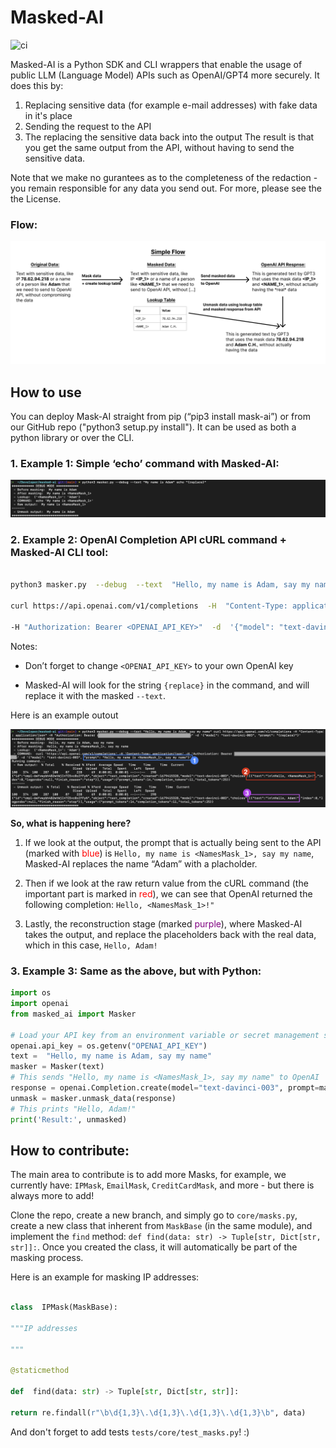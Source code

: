 # Masked-AI
![ci](https://github.com/cado-security/masked-ai/actions/workflows/app-ci.yml/badge.svg?branch=main)
<!-- [![PyPI version](https://badge.fury.io/py/masked-ai.svg)](https://badge.fury.io/py/masked-ai) -->

Masked-AI is a Python SDK and CLI wrappers that enable the usage of public LLM (Language Model) APIs such as OpenAI/GPT4 more securely.
It does this by:
1. Replacing sensitive data (for example e-mail addresses) with fake data in it's place
2. Sending the request to the API
3. The replacing the sensitive data back into the output
The result is that you get the same output from the API, without having to send the sensitive data.

Note that we make no gurantees as to the completeness of the redaction - you remain responsible for any data you send out. For more, please see the the License.

### Flow:

![](docs/flow.svg)

  

## How to use

You can deploy Mask-AI straight from pip (“pip3 install mask-ai”) or from our GitHub repo ("python3 setup.py install"). It can be used as both a python library or over the CLI.

 

### 1. Example 1: Simple ‘echo’ command with Masked-AI:

![](docs/screenshot1.png)

  

### 2. Example 2: OpenAI Completion API cURL command + Masked-AI CLI tool:

```bash

python3 masker.py  --debug  --text  "Hello, my name is Adam, say my name"  \

curl https://api.openai.com/v1/completions  -H  "Content-Type: application/json"  \

-H "Authorization: Bearer <OPENAI_API_KEY>"  -d  '{"model": "text-davinci-003", "prompt": "{replace}"}'

```

Notes:

* Don’t forget to change `<OPENAI_API_KEY>` to your own OpenAI key

* Masked-AI will look for the string `{replace}` in the command, and will replace it with the masked `--text`.

  

Here is an example outout

![](docs/screenshot2.png)

  

**So, what is happening here?**

1. If we look at the output, the prompt that is actually being sent to the API (marked with <span style="color:#ff0000">blue</span>) is `Hello, my name is <NamesMask_1>, say my name`, Masked-AI replaces the name “Adam” with a placholder.

2. Then if we look at the raw return value from the cURL command (the important part is marked in <span style="color:red">red</span>), we can see that OpenAI returned the following completion: `Hello, <NamesMask_1>!"`

3. Lastly, the reconstruction stage (marked <span style="color:purple">purple</span>), where Masked-AI takes the output, and replace the placeholders back with the real data, which in this case, `Hello, Adam!`

 

### 3. Example 3: Same as the above, but with Python:

  

```python
import os
import openai
from masked_ai import Masker

# Load your API key from an environment variable or secret management service
openai.api_key = os.getenv("OPENAI_API_KEY")
text =  "Hello, my name is Adam, say my name"
masker = Masker(text)
# This sends "Hello, my name is <NamesMask_1>, say my name" to OpenAI
response = openai.Completion.create(model="text-davinci-003", prompt=masker.masked_data)
unmask = masker.unmask_data(response)
# This prints "Hello, Adam!"
print('Result:', unmasked)
```

  
  

## How to contribute:

The main area to contribute is to add more Masks, for example, we currently have: `IPMask`, `EmailMask`, `CreditCardMask`, and more - but there is always more to add!

Clone the repo, create a new branch, and simply go to `core/masks.py`, create a new class that inherent from `MaskBase` (in the same module), and implement the `find` method: `def find(data: str) -> Tuple[str, Dict[str, str]]:`. Once you created the class, it will automatically be part of the masking process.

Here is an example for masking IP addresses:

  

```Python

class  IPMask(MaskBase):

"""IP addresses

"""

@staticmethod

def  find(data: str) -> Tuple[str, Dict[str, str]]:

return re.findall(r"\b\d{1,3}\.\d{1,3}\.\d{1,3}\.\d{1,3}\b", data)

```

And don't forget to add tests `tests/core/test_masks.py`! :)

